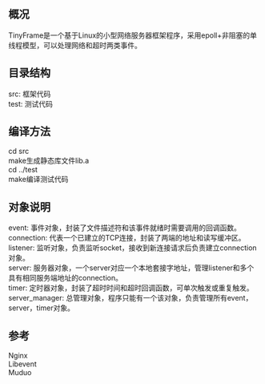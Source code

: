 ## 概况
TinyFrame是一个基于Linux的小型网络服务器框架程序，采用epoll+非阻塞的单线程模型，可以处理网络和超时两类事件。  

## 目录结构
src: 框架代码  
test: 测试代码  

## 编译方法
cd src  
make生成静态库文件lib.a  
cd ../test  
make编译测试代码  

## 对象说明
event: 事件对象，封装了文件描述符和该事件就绪时需要调用的回调函数。  
connection: 代表一个已建立的TCP连接，封装了两端的地址和读写缓冲区。  
listener: 监听对象，负责监听socket，接收到新连接请求后负责建立connection对象。  
server: 服务器对象，一个server对应一个本地套接字地址，管理listener和多个具有相同服务端地址的connection。  
timer: 定时器对象，封装了超时时间和超时回调函数，可单次触发或重复触发。  
server_manager: 总管理对象，程序只能有一个该对象，负责管理所有event，server，timer对象。  

## 参考
Nginx  
Libevent  
Muduo  
